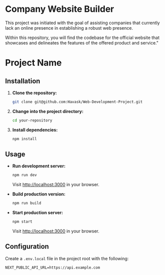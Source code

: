 # Company Website Builder

This project was initiated with the goal of assisting companies that currently lack an online presence in establishing a robust web presence.

Within this repository, you will find the codebase for the official website that showcases and delineates the features of the offered product and service."

# Project Name

## Installation

1. **Clone the repository:**

    ```bash
    git clone git@github.com:Havask/Web-Development-Project.git
    ```

2. **Change into the project directory:**

    ```bash
    cd your-repository
    ```

3. **Install dependencies:**

    ```bash
    npm install
    ```

## Usage

- **Run development server:**

    ```bash
    npm run dev
    ```

    Visit [http://localhost:3000](http://localhost:3000) in your browser.

- **Build production version:**

    ```bash
    npm run build
    ```

- **Start production server:**

    ```bash
    npm start
    ```

    Visit [http://localhost:3000](http://localhost:3000) in your browser.

## Configuration

Create a `.env.local` file in the project root with the following:

```env
NEXT_PUBLIC_API_URL=https://api.example.com
